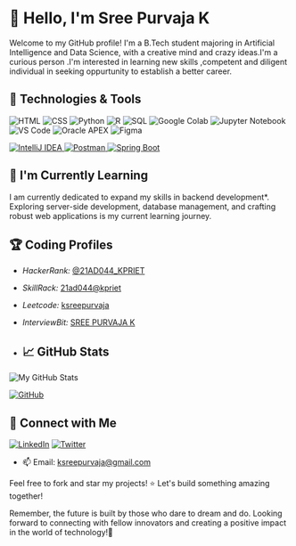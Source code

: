 
# 👋 Hello, I'm Sree Purvaja K
Welcome to my GitHub profile! I'm a B.Tech student majoring in Artificial Intelligence and Data Science, with a creative mind and crazy ideas.I'm a curious person .I'm interested in learning new skills ,competent and diligent individual in seeking oppurtunity to establish a better career.

## 🔧 Technologies & Tools

![HTML](https://img.shields.io/badge/HTML5-E34F26?style=flat&logo=html5&logoColor=white)
![CSS](https://img.shields.io/badge/CSS3-1572B6?style=flat&logo=css3&logoColor=white)
![Python](https://img.shields.io/badge/Python-3776AB?style=flat&logo=python&logoColor=white)
![R](https://img.shields.io/badge/R-276DC3?style=flat&logo=r&logoColor=white)
![SQL](https://img.shields.io/badge/SQL-4479A1?style=flat&logo=postgresql&logoColor=white)
![Google Colab](https://img.shields.io/badge/Google_Colab-F9AB00?style=flat&logo=googlecolab&logoColor=white)
![Jupyter Notebook](https://img.shields.io/badge/Jupyter-Notebook-F37626?style=flat&logo=jupyter&logoColor=white)
![VS Code](https://img.shields.io/badge/VS_Code-007ACC?style=flat&logo=visualstudiocode&logoColor=white)
![Oracle APEX](https://img.shields.io/badge/Oracle_APEX-3F2B34?style=flat&logo=oracle&logoColor=white)
![Figma](https://img.shields.io/badge/Figma-F24E1E?style=flat&logo=figma&logoColor=white)
<!-- IntelliJ Badge -->
<a href="https://www.jetbrains.com/idea/" target="_blank">
  <img src="https://img.shields.io/badge/IntelliJ%20IDEA-000000?style=flat&logo=intellij-idea&logoColor=white" alt="IntelliJ IDEA">
</a>

<!-- Postman Badge -->
<a href="https://www.postman.com/" target="_blank">
  <img src="https://img.shields.io/badge/Postman-FF6C37?style=flat&logo=postman&logoColor=white" alt="Postman">
</a>

<!-- Spring Boot Badge -->
<a href="https://spring.io/projects/spring-boot" target="_blank">
  <img src="https://img.shields.io/badge/Spring%20Boot-6DB33F?style=flat&logo=spring-boot&logoColor=white" alt="Spring Boot">
</a>


## 🌱 I'm Currently Learning

I am currently dedicated to expand my skills in  backend development*. Exploring server-side development, database management, and crafting robust web applications is my current learning journey.

## 🏆 Coding Profiles

- *HackerRank:* [@21AD044_KPRIET](https://www.hackerrank.com/21AD044_KPRIET) 
- *SkillRack:* [21ad044@kpriet](http://www.skillrack.com/profile/387796/c23c17301fe800af2bc3992718d11ca25c4775db)
- *Leetcode:*  [ksreepurvaja](https://leetcode.com/u/ksreepurvaja/)
- *InterviewBit:* [SREE PURVAJA K](https://www.interviewbit.com/profile/sree-purvaja-k/)

- ## 📈 GitHub Stats

![My GitHub Stats](https://github-readme-stats.vercel.app/api?username=Sreepurvaja&show_icons=true&theme=radical&rank_icon=github)

[![GitHub](https://img.shields.io/badge/GitHub-181717?style=flat&logo=github&logoColor=white)](https://github.com/Sreepurvaja)


## 🤝 Connect with Me

[![LinkedIn](https://img.shields.io/badge/LinkedIn-0077B5?style=flat&logo=linkedin&logoColor=white)](https://www.linkedin.com/in/sree-purvaja-k/)
[![Twitter](https://img.shields.io/badge/Twitter-1DA1F2?style=flat&logo=twitter&logoColor=white)](https://twitter.com/SREEPURVAJA_K03)
- 📫 Email: ksreepurvaja@gmail.com

Feel free to fork and star my projects! ⭐
Let's build something amazing together!

Remember, the future is built by those who dare to dream and do. Looking forward to connecting with fellow innovators and creating a positive impact in the world of technology!🤝






